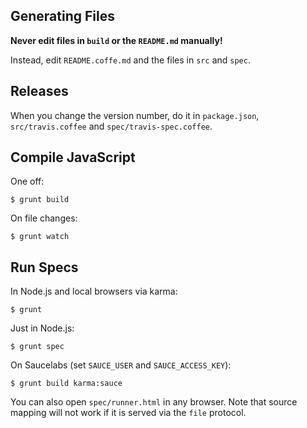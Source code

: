 ## Generating Files

**Never edit files in `build` or the `README.md` manually!**

Instead, edit `README.coffe.md` and the files in `src` and `spec`.

## Releases

When you change the version number, do it in `package.json`, `src/travis.coffee` and `spec/travis-spec.coffee`.

## Compile JavaScript

One off:

    $ grunt build

On file changes:

    $ grunt watch

## Run Specs

In Node.js and local browsers via karma:

    $ grunt

Just in Node.js:

    $ grunt spec

On Saucelabs (set `SAUCE_USER` and `SAUCE_ACCESS_KEY`):

    $ grunt build karma:sauce

You can also open `spec/runner.html` in any browser. Note that source mapping will not work if it is served via the `file` protocol.
